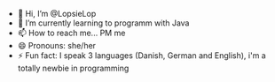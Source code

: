 - 👋 Hi, I’m @LopsieLop
- 🌱 I’m currently learning to programm with Java
- 📫 How to reach me... PM me 
- 😄 Pronouns: she/her
- ⚡ Fun fact: I speak 3 languages (Danish, German and English), i'm a totally newbie in programming

<!---
LopsieLop/LopsieLop is a ✨ special ✨ repository because its `README.md` (this file) appears on your GitHub profile.
You can click the Preview link to take a look at your changes.
--->
